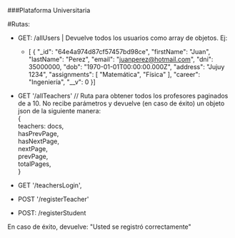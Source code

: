 ###Plataforma Universitaria

#Rutas:

- GET: /allUsers | Devuelve todos los usuarios como array de objetos. Ej: 
    - [
        {
            "_id": "64e4a974d87cf57457bd98ce",
            "firstName": "Juan",
            "lastName": "Perez",
            "email": "juanperez@hotmail.com",
            "dni": 35000000,
            "dob": "1970-01-01T00:00:00.000Z",
            "address": "Jujuy 1234",
            "assignments": [
            "Matemática",
            "Física"
            ],
            "career": "Ingeniería",
            "__v": 0
        }]

- GET '/allTeachers' // Ruta para obtener todos los profesores paginados de a 10. No recibe parámetros y devuelve (en caso de éxito) un objeto json de la siguiente manera: <br />
{ <br />
    teachers: docs,<br />
    hasPrevPage,<br />
    hasNextPage,<br />
    nextPage,<br />
    prevPage,<br />
    totalPages,<br />
  }<br />
- GET '/teachersLogin',
- POST '/registerTeacher'

- POST: /registerStudent

En caso de éxito, devuelve: "Usted se registró correctamente"
